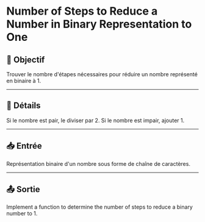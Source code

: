 # Number of Steps to Reduce a Number in Binary Representation to One

## 🎯 Objectif

Trouver le nombre d'étapes nécessaires pour réduire un nombre représenté en binaire à 1.

---

## 📝 Détails

Si le nombre est pair, le diviser par 2.
Si le nombre est impair, ajouter 1.

---

## 📥 Entrée

Représentation binaire d'un nombre sous forme de chaîne de caractères.

---

## 📤 Sortie

Implement a function to determine the number of steps to reduce a binary number to 1.

